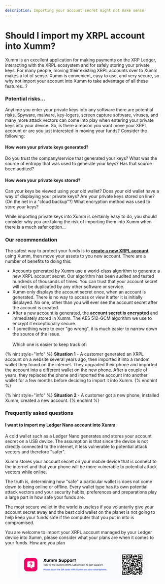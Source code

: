 ```yaml
---
description: Importing your account secret might not make sense
---
```


# Should I import my XRPL account into Xumm?

Xumm is an excellent application for making payments on the XRP Ledger, interacting with the XRPL ecosystem and for safely storing your private keys. For many people, moving their existing XRPL accounts over to Xumm makes a lot of sense. Xumm is convenient, easy to use, and very secure, so why not import your account into Xumm to take advantage of all these features...?

### Potential risks...

Anytime you enter your private keys into any software there are potential risks. Spyware, malware, key-logers, screen capture software, viruses, and many more attack vectors can come into play when entering your private keys into your device. So, is there a reason you want move your XRPL account or are you just interested in moving your funds? Consider the following:&#x20;

#### How were your private keys generated?&#x20;

Do you trust the company/service that generated your keys? What was the source of entropy that was used to generate your keys? Has that source been audited?&#x20;

#### How were your private keys stored?

Can your keys be viewed using your old wallet? Does your old wallet have a way of displaying your private keys? Are your private keys stored on line? (On the net in a "cloud backup"?) What encryption method was used to store your keys?

While importing private keys into Xumm is certainly easy to do, you should consider why you are taking the risk of importing them into Xumm when there is a much safer option...

### Our recommendation

The safest way to protect your funds is to [**create a** **new XRPL account**](../how-to-create-an-xrpl-account.md) using Xumm, then move your assets to you new account. There are a number of benefits to doing this:

* Accounts generated by Xumm use a world-class algorithm to generate a new XRPL account secret. Our algorithm has been audited and tested hundreds of thousands of times. You can trust that your account secret will not be duplicated by any other software or service.&#x20;
* Xumm only displays the account secret once, when an account is generated. There is no way to access or view it after it is initially displayed. No one, other than you will ever see the account secret after the account is created.
* After a new account is generated, the [**account secret is encrypted**](../../../security-and-xumm/all-about-security/upgrading-your-encryption.md) and immediately stored in Xumm. The AES 512-GCM algorithm we use to encrypt it exceptionally secure.  &#x20;
* If something were to ever "go wrong", it is much easier to narrow down the source of the issue. \
  \
  Which one is easier to keep track of:

{% hint style="info" %}
**Situation 1** - A customer generated an XRPL account on a website several years ago, then imported it into a random wallet they found on the internet. They upgraded their phone and imported the account into a different wallet on the new phone. After a couple of years, they replaced the phone and imported the account into another wallet for a few months before deciding to import it into Xumm.
{% endhint %}

{% hint style="info" %}
**Situation 2** - A customer got a new phone, installed Xumm, created a new account.
{% endhint %}



### Frequently asked questions

#### I want to import my Ledger Nano account into Xumm.

A  cold wallet such as a Ledger Nano generates and stores your account secret on a USB device. The assumption is that since the device is not directly connected to the internet, it less vulnerable to potential attack vectors and therefore "safer".

Xumm stores your account secret on your mobile device that is connect to the internet and that your phone will be more vulnerable to potential attack vectors while online.

The truth is, determining how "safe" a particular wallet is does not come down to being online or offline. Every wallet type has its own potential attack vectors and your security habits, preferences  and preparations play a large part in how safe your funds are.&#x20;

The most secure wallet in the world is useless if you voluntarily give your account secret away and the best cold wallet on the planet is not going to help keep your funds safe if the computer that you put in into is compromised.&#x20;

You are welcome to import your XRPL account managed by your Ledger device into Xumm, please consider what your plans are when it comes to your funds. How are you plan

&#x20;&#x20;









<figure><img src="../../../.gitbook/assets/Support banner Xumm.png" alt=""><figcaption></figcaption></figure>
